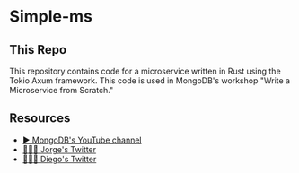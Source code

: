 # Simple-ms

## This Repo

This repository contains code for a microservice written in Rust using the Tokio Axum framework. This code is used in
MongoDB's workshop "Write a Microservice from Scratch."

## Resources

- [▶️ MongoDB's YouTube channel](https://www.youtube.com/c/MongoDBofficial)
- [🙋🏻‍♂️ Jorge's Twitter](https://twitter.com/jdortiz)
- [🙋🏻‍♂️ Diego's Twitter](https://twitter.com/dfreniche)
